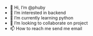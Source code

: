 - 👋 Hi, I’m @phuby
- 👀 I’m interested in backend
- 🌱 I’m currently learning python
- 💞️ I’m looking to collaborate on project
- 📫 How to reach me send me email

<!---
phuby/phuby is a ✨ special ✨ repository because its `README.md` (this file) appears on your GitHub profile.
You can click the Preview link to take a look at your changes.
--->
